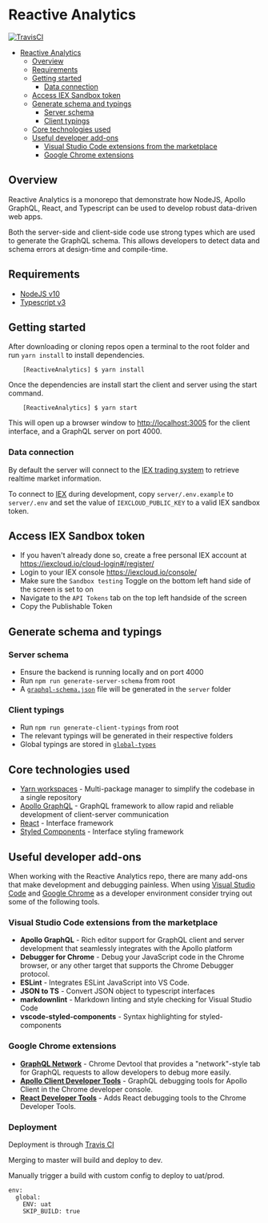 # Reactive Analytics

[![TravisCI](https://travis-ci.com/AdaptiveConsulting/ReactiveAnalytics.svg?token=pzX2rmLCXdpByY5gqVfu&branch=develop)](https://travis-ci.com/github/AdaptiveConsulting/ReactiveAnalytics)

- [Reactive Analytics](#reactive-analytics)
  - [Overview](#overview)
  - [Requirements](#requirements)
  - [Getting started](#getting-started)
    - [Data connection](#data-connection)
  - [Access IEX Sandbox token](#access-iex-sandbox-token)
  - [Generate schema and typings](#generate-schema-and-typings)
    - [Server schema](#server-schema)
    - [Client typings](#client-typings)
  - [Core technologies used](#core-technologies-used)
  - [Useful developer add-ons](#useful-developer-add-ons)
    - [Visual Studio Code extensions from the marketplace](#visual-studio-code-extensions-from-the-marketplace)
    - [Google Chrome extensions](#google-chrome-extensions)

## Overview

Reactive Analytics is a monorepo that demonstrate how NodeJS, Apollo GraphQL, React, and Typescript can be used to develop robust data-driven web apps.

Both the server-side and client-side code use strong types which are used to generate the GraphQL schema. This allows developers to detect data and schema errors at design-time and compile-time.

## Requirements

- [NodeJS v10](https://nodejs.org/en/download/)
- [Typescript v3](https://www.npmjs.com/package/typescript)

## Getting started

After downloading or cloning repos open a terminal to the root folder and run `yarn install` to install dependencies.

        [ReactiveAnalytics] $ yarn install

Once the dependencies are install start the client and server using the start command.

        [ReactiveAnalytics] $ yarn start

This will open up a browser window to [http://localhost:3005](http://localhost:3005) for the client interface, and a GraphQL server on port 4000.

### Data connection

By default the server will connect to the [IEX trading system](https://iexcloud.io/) to retrieve realtime market information.

To connect to [IEX](https://iexcloud.io/) during development, copy `server/.env.example` to `server/.env` and set the value of `IEXCLOUD_PUBLIC_KEY` to a valid IEX sandbox token.

## Access IEX Sandbox token

- If you haven't already done so, create a free personal IEX account at https://iexcloud.io/cloud-login#/register/
- Login to your IEX console https://iexcloud.io/console/
- Make sure the `Sandbox testing` Toggle on the bottom left hand side of the screen is set to on
- Navigate to the `API Tokens` tab on the top left handside of the screen
- Copy the Publishable Token

## Generate schema and typings

### Server schema

- Ensure the backend is running locally and on port 4000
- Run `npm run generate-server-schema` from root
- A [`graphql-schema.json`](server/graphql-schema.json) file will be generated in the `server` folder

### Client typings

- Run `npm run generate-client-typings` from root
- The relevant typings will be generated in their respective folders
- Global typings are stored in [`global-types`](client/src/containers/global-types)

## Core technologies used

- [Yarn workspaces](https://classic.yarnpkg.com/en/docs/workspaces/) - Multi-package manager to simplify the codebase in a single repository
- [Apollo GraphQL](https://www.apollographql.com/) - GraphQL framework to allow rapid and reliable development of client-server communication
- [React](https://reactjs.org/) - Interface framework
- [Styled Components](https://www.styled-components.com/) - Interface styling framework

## Useful developer add-ons

When working with the Reactive Analytics repo, there are many add-ons that make development and debugging painless. When using [Visual Studio Code](https://code.visualstudio.com/) and [Google Chrome](https://www.google.com/chrome/) as a developer environment consider trying out some of the following tools.

### Visual Studio Code extensions from the marketplace

- **Apollo GraphQL** - Rich editor support for GraphQL client and server development that seamlessly integrates with the Apollo platform
- **Debugger for Chrome** - Debug your JavaScript code in the Chrome browser, or any other target that supports the Chrome Debugger protocol.
- **ESLint** - Integrates ESLint JavaScript into VS Code.
- **JSON to TS** - Convert JSON object to typescript interfaces
- **markdownlint** - Markdown linting and style checking for Visual Studio Code
- **vscode-styled-components** - Syntax highlighting for styled-components

### Google Chrome extensions

- [**GraphQL Network**](https://github.com/Ghirro/graphql-network) - Chrome Devtool that provides a "network"-style tab for GraphQL requests to allow developers to debug more easily.
- [**Apollo Client Developer Tools**](https://github.com/apollographql/apollo-client-devtools) - GraphQL debugging tools for Apollo Client in the Chrome developer console.
- [**React Developer Tools**](https://github.com/facebook/react-devtools) - Adds React debugging tools to the Chrome Developer Tools.

### Deployment

Deployment is through [Travis CI](https://app.travis-ci.com/github/AdaptiveConsulting/ReactiveAnalytics)

Merging to master will build and deploy to dev.

Manually trigger a build with custom config to deploy to uat/prod.

```
env:
  global:
    ENV: uat
    SKIP_BUILD: true
```